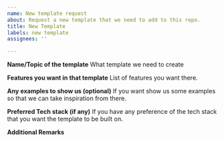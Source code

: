 ```yaml
---
name: New template request
about: Request a new template that we need to add to this repo.
title: New Template
labels: new template
assignees: ''

---
```


**Name/Topic of the template**
What template we need to create

**Features you want in that template**
List of features you want there.

**Any examples to show us (optional)**
If you want show us some examples so that we can take inspiration from there.

**Preferred Tech stack (if any)**
If you have any preference of the tech stack that you want the template to be built on.

**Additional Remarks**
